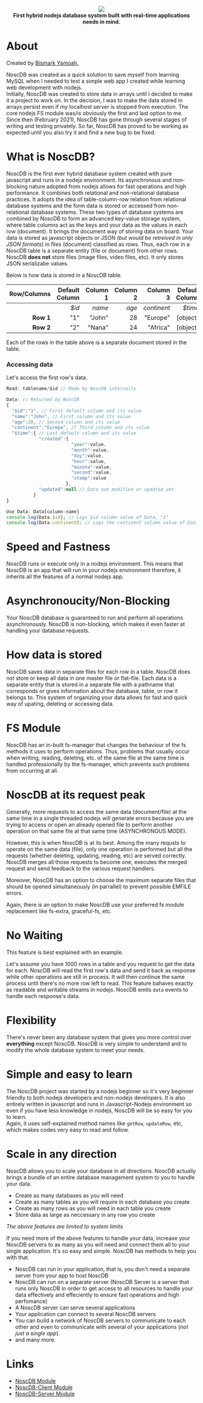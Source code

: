 <p align="center">
  <div align="center"><img src="https://raw.githubusercontent.com/KBismark/noscdb/fun/assets/ndbs1.png"></div>
  <div align="center">
  <strong>First hybrid nodejs database system built with real-time applications needs in mind.</strong>
</div> 
</p>

# About    
Created by [Bismark Yamoah.](https://github.com/KBismark)    

NoscDB was created as a quick solution to save myself from learning MySQL when I needed to test a simple web app I created while learning web development with nodejs.    
Initially, NoscDB was created to store data in arrays until I decided to make it a project to work on. In the decision, I was to make the data stored in arrays persist even if my localhost server is stopped from execution. The core nodejs FS module was/is obviously the first and last option to me. Since then (February 2021), NoscDB has gone through several stages of writing and testing privately. So far, NoscDB has proved to be working as expected until you also try it and find a new bug to be fixed. 
# What is NoscDB?
NoscDB is the first ever hybrid database system created with pure javascript and runs in a nodejs environment. Its asynchronous and non-blocking nature adopted from nodejs allows for fast operations and high performance. It combines both relational and non-relational database practices. It adopts the idea of table-column-row relation from relational database systems and the form data is stored or accessed from non-relational database systems. These two types of database systems are combined by NoscDB to form an advanced key-value storage system, where table columns act as the keys and your data as the values in each row (document).
It brings the document way of storing data on board. Your data is stored as javascript objects or JSON (*but would be retreived in only JSON formats*) in files (document) classified as rows. Thus, each row in a NoscDB table is a separate entity (file or document) from other rows. NoscDB **does not** store files (image files, video files, etc). It only stores JSON serializabe values.

Below is how data is stored in a NoscDB table.    

| Row/Columns | Default Column | Column 1 | Column 2 | Column 3 | Default Column |
|--:	|--:	|--:	|--:	|--:	|--:	|
|    | *$id* | *name* | *age* | *continent* | *$time* |
| **Row 1** | "1" | "John" | 28 | "Europe" | [object] |
| **Row 2** | "2" | "Nana" | 24 | "Africa" | [object] |

Each of the rows in the table above is a separate document stored in the table.

### Accessing data
Let's access the first row's data.

```js
Read: tablename/$id // Made by NoscDB internally

Data: // Returned by NoscDB
{
  "$id":"1", // First default column and its value
  "name":"John", // First column and its value
  "age":28, // Second column and its value
  "continent":"Europe", // Third column and its value
  "$time":{ // Last default column and its value
            "created":{
                        "year":value,
                        "month":value,
                        "day":value,
                        "hour":value,
                        "minute":value,
                        "second":value,
                        "stamp":value
                      },
            "updated":null // Data not modified or updated yet
          }
}

Use Data: Data[column-name]
console.log(Data.$id); // Logs $id column value of Data, "1"
console.log(Data.continent); // Logs the continent column value of Data, "Europe"

```
# Speed and Fastness
NoscDB runs or execute only in a nodejs environment. This means that NoscDB is an app that will run in your nodejs environment therefore, it inherits all the features of a normal nodejs app.   
# Asynchronoucity/Non-Blocking 
Your NoscDB database is guaranteed to run and perform all operations asynchronously.
NoscDB is non-blocking, which makes it even faster at handling your database requests.    
# How data is stored
NoscDB saves data in separate files for each row in a table. NoscDB does not store or keep all data in one master file or flat-file. Each data is a separate entity that is stored in a separate file with a pathname that corresponds or gives information about the database, table, or row it belongs to. This system of organizing your data allows for fast and quick way of upating, deleting or accessing data.
# FS Module  
NoscDB has an in-built fs-manager that changes the behaviour of the fs methods it uses to perform operations.
Thus, problems that usually occur when writing, reading, deleting, etc. of the same file at the same time is handled professionally by the fs-manager, which prevents such problems from occurring at all.
# NoscDB at its request peak 
Generally, more requests to access the same data (document/file) at the same time in a single threaded nodejs will generate errors because you are trying to access or open an already opened file to perform another operation on that same file at that same time (ASYNCHRONOUS MODE).   

However, this is when NoscDB is at its best. Among the many requsts to operate on the same data (file), only one operation is performed but all the requests (whether deleting, updating, reading, etc) are served correctly. NoscDB merges all those requests to become one, executes the merged request and send feedback to the various request handlers.  

Moreover, NoscDB has an option to choose the maximum separate files that should be opened simultaneously (in parrallel) to prevent possible EMFILE errors.   

Again, there is an option to make NoscDB use your preferred fs module replacement like fs-extra, graceful-fs, etc.

# No Waiting
This feature is best explained with an example. 

Let's assume you have 1000 rows in a table and you request to get the data for each. NoscDB will read the first row's data and send it back as response while other operations are still in process. It will then continue the same process until there's no more row left to read. This feature bahaves exactly as readable and writable streams in nodejs. NoscDB emits `data` events to handle each response's data.

# Flexibility
There's never been any database system that gives you more control over **everything** except NoscDB. NoscDB is very simple to understand and to modify the whole database system to meet your needs.

# Simple and easy to learn
The NoscDB project was started by a nodejs beginner so it's very beginner friendly to both nodejs developers and non-nodejs developers. It is also entirely written in javascript and runs in Javascript-Nodejs environment so even if you have less knowledge in nodejs, NoscDB will be so easy for you to learn.     
Again, it uses self-explained method names like `getRow`, `updateRow`, etc, which makes codes very easy to read and follow.

# Scale in any direction
NoscDB allows you to scale your database in all directions. NoscDB actually brings a bundle of an entire database management system to you to handle your data. 

- Create as many databases as you will need
- Create as many tables as you will require in each database you create 
- Create as many rows as you will need in each table you create 
- Store data as large as neccessary in any row you create

*The above features are limited to system limits*  

If you need more of the above features to handle your data, increase your NoscDB servers to as many as you will need and connect them all to your single application. It's so easy and simple. NoscDB has methods to help you with that.

- NoscDB can run in your application, that is, you don't need a separate server from your app to host NoscDB
- NoscDB can run on a separate server (NoscDB Server is a server that runs only NoscDB in order to get access to all resources to handle your data effectively and effeciently to ensure fast operations and high perfomance)
- A NoscDB server can serve several applications
- Your application can connect to several NoscDB servers   
- You can build a network of NoscDB servers to communicate to each other and even to communicate with several of your applications (*not just a single app*).
- and many more.

# Links
- [NoscDB Module](https://github.com/KBismark/noscdb/tree/fun/noscdb)
- [NoscDB-Client Module](https://github.com/KBismark/noscdb/tree/fun/client)
- [NoscDB-Server Module](https://github.com/KBismark/noscdb/tree/fun/server)


